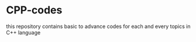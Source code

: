 # CPP-codes
this repository contains basic to advance codes for each and every topics in C++ language
